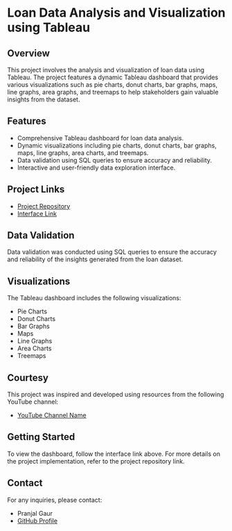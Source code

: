 # Loan Data Analysis and Visualization using Tableau

## Overview
This project involves the analysis and visualization of loan data using Tableau. The project features a dynamic Tableau dashboard that provides various visualizations such as pie charts, donut charts, bar graphs, maps, line graphs, area graphs, and treemaps to help stakeholders gain valuable insights from the dataset.

## Features
- Comprehensive Tableau dashboard for loan data analysis.
- Dynamic visualizations including pie charts, donut charts, bar graphs, maps, line graphs, area charts, and treemaps.
- Data validation using SQL queries to ensure accuracy and reliability.
- Interactive and user-friendly data exploration interface.

## Project Links
- [Project Repository](https://github.com/pranjal15195gaur/Loan-Data-Analysis-Dashboard)
- [Interface Link](https://loan-data-analysis-interface.example.com)

## Data Validation
Data validation was conducted using SQL queries to ensure the accuracy and reliability of the insights generated from the loan dataset.

## Visualizations
The Tableau dashboard includes the following visualizations:
- Pie Charts
- Donut Charts
- Bar Graphs
- Maps
- Line Graphs
- Area Charts
- Treemaps

## Courtesy
This project was inspired and developed using resources from the following YouTube channel:
- [YouTube Channel Name](https://www.youtube.com/channel/ChannelID)

## Getting Started
To view the dashboard, follow the interface link above. For more details on the project implementation, refer to the project repository link.

## Contact
For any inquiries, please contact:
- Pranjal Gaur
- [GitHub Profile](https://github.com/pranjal15195gaur)

